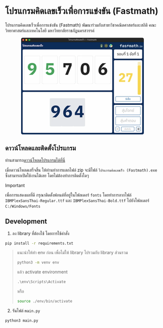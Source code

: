# โปรแกรมคิดเลขเร็วเพื่อการแข่งขัน (Fastmath)

โปรแกรมคิดเลขเร็วเพื่อการแข่งขัน (Fastmath) พัฒนาร่วมกับสาขาวิชาคณิตศาสตร์และสถิติ คณะวิทยาศาสตร์และเทคโนโลยี มหาวิทยาลัยราชภัฏนครสวรรค์

<div align="center">
  <img src="screenshot.webp" alt="" width="400" height="314" />
</div>

## ดาวน์โหลดและติดตั้งโปรแกรม

ท่านสามารถ[ดาวน์โหลดโปรแกรมได้ที่นี่](https://github.com/Fastmath-Team/180iq-program/releases/download/v1.0.0/Fastmath.zip)

เมื่อดาวน์โหลดเสร็จสิ้น ให้ท่านทำการแตกไฟล์ zip จะมีไฟล์ `โปรแกรมคิดเลขเร็ว (Fastmath).exe` ซึ่งสามารถเปิดใช้งานได้เลย โดยไม่ต้องทำการติดตั้งใดๆ

> [!IMPORTANT]
> เพื่อการแสดงผลที่ดี กรุณาติดตั้งฟอนต์ที่อยู่ในโฟลเดอร์ `fonts` โดยทำการลากไฟล์ `IBMPlexSansThai-Regular.ttf` และ `IBMPlexSansThai-Bold.ttf` ไปยังโฟลเดอร์ `C:/Windows/Fonts`

## Development

1. ลง library ที่ต้องใช้ โดยการใช้คำสั่ง

```bash
pip install -r requirements.txt
```

> แนะนำให้ทำ env ก่อน เพื่อไม่ให้ library ไปรวมกับ library ส่วนรวม
>
> ```bash
> python3 -m venv env
> ```
>
> แล้ว activate environment
>
> ```cmd
> .\env\Scripts\Activate
> ```
>
> หรือ
>
> ```bash
> source ./env/bin/activate
> ```

2. รันไฟล์ `main.py`

```bash
python3 main.py
```
